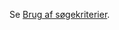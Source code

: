 <!-- markdownlint-disable-file MD041 -->
Se [Brug af søgekriterier][1].

<!-- Referenced links -->
[1]: ../../../search-options/learn/using-search-criteria.md
